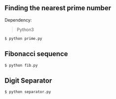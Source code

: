 ## Finding the nearest prime number

Dependency:
>Python3

```sh
$ python prime.py
```
## Fibonacci sequence
```sh
$ python fib.py
```
## Digit Separator
```sh
$ python separator.py
```